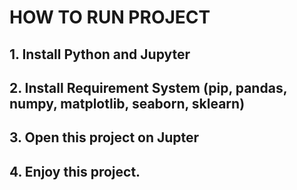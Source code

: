 # HOW TO RUN PROJECT

## 1. Install Python and Jupyter

## 2. Install Requirement System (pip, pandas, numpy, matplotlib, seaborn, sklearn)

## 3. Open this project on Jupter

## 4. Enjoy this project.